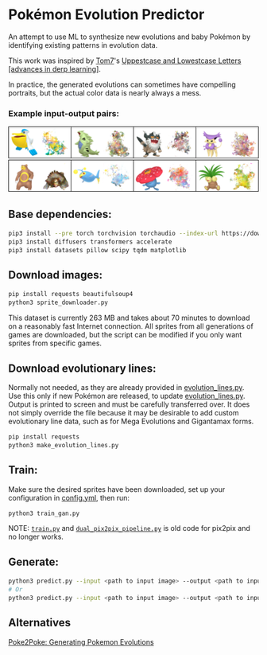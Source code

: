 # Pokémon Evolution Predictor

An attempt to use ML to synthesize new evolutions and baby Pokémon by identifying existing patterns in evolution data.

This work was inspired by [Tom7](http://tom7.org/)'s [Uppestcase and Lowestcase Letters [advances in derp learning]](https://youtu.be/HLRdruqQfRk).

In practice, the generated evolutions can sometimes have compelling portraits, but the actual color data is nearly always a mess.

### Example input-output pairs:

![](examples/evolve1.png)
![](examples/evolve2.png)

## Base dependencies:
```bash
pip3 install --pre torch torchvision torchaudio --index-url https://download.pytorch.org/whl/nightly/cu129
pip3 install diffusers transformers accelerate
pip3 install datasets pillow scipy tqdm matplotlib
```

## Download images:
```bash
pip install requests beautifulsoup4
python3 sprite_downloader.py
```
This dataset is currently 263 MB and takes about 70 minutes to download on a reasonably fast Internet connection.
All sprites from all generations of games are downloaded, but the script can be modified if you only want sprites from specific games.

## Download evolutionary lines:

Normally not needed, as they are already provided in [evolution_lines.py](evolution_lines.py).
Use this only if new Pokémon are released, to update [evolution_lines.py](evolution_lines.py).
Output is printed to screen and must be carefully transferred over. 
It does not simply override the file because it may be desirable to add custom evolutionary line data, such as for Mega Evolutions and Gigantamax forms.
```bash
pip install requests
python3 make_evolution_lines.py
```

## Train:

Make sure the desired sprites have been downloaded, set up your configuration in [config.yml](config.yml), then run:
```bash
python3 train_gan.py
```

NOTE: [`train.py`](train.py) and [`dual_pix2pix_pipeline.py`](models/dual_pix2pix_pipeline.py) is old code for pix2pix and no longer works.

## Generate:

```bash
python3 predict.py --input <path to input image> --output <path to input image> --direction forward
# Or
python3 predict.py --input <path to input image> --output <path to input image> --direction backward
```

## Alternatives

[Poke2Poke: Generating Pokemon Evolutions](https://medium.com/lcc-unison/poke2poke-generating-pokemon-evolutions-370522583391)